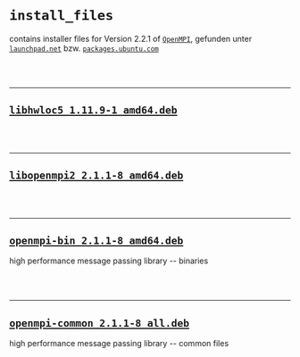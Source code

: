 # `install_files`

contains installer files for Version 2.2.1 of <a href="https://www.open-mpi.org/" target="_blank">`OpenMPI`</a>, gefunden unter <a href="https://launchpad.net/ubuntu/+source/openmpi/2.1.1-8/+build/14311559" target="_blank">`launchpad.net`</a> bzw. <a href="https://packages.ubuntu.com/bionic/libhwloc5" target="_blank">`packages.ubuntu.com`</a>

<br/><br/>

-------

## <a href='libhwloc5_1.11.9-1_amd64.deb' target='_blank'>`libhwloc5_1.11.9-1_amd64.deb`</a>

<br/><br/>

-------

## <a href='libopenmpi2_2.1.1-8_amd64.deb' target='_blank'>`libopenmpi2_2.1.1-8_amd64.deb`</a>

<br/><br/>

-------

## <a href='openmpi-bin_2.1.1-8_amd64.deb' target='_blank'>`openmpi-bin_2.1.1-8_amd64.deb`</a>

high performance message passing library -- binaries

<br/><br/>

-------

## <a href='openmpi-common_2.1.1-8_all.deb' target='_blank'>`openmpi-common_2.1.1-8_all.deb`</a>

high performance message passing library -- common files